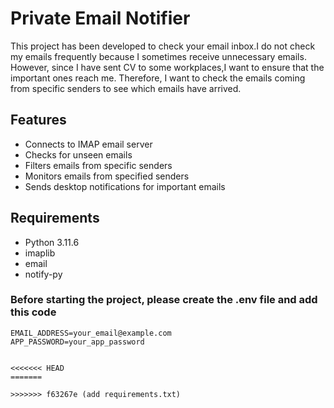 # Private Email Notifier

This project has been developed to check your email inbox.I do not check my emails frequently because I sometimes receive unnecessary emails. 
However, since I have sent CV to some workplaces,I want to ensure that the important ones reach me. Therefore, I want to check the emails coming from specific senders to see which emails have arrived.

## Features
- Connects to IMAP email server
- Checks for unseen emails
- Filters emails from specific senders
- Monitors emails from specified senders
- Sends desktop notifications for important emails


## Requirements
- Python 3.11.6
- imaplib
- email
- notify-py

### Before starting the project, please create the .env file and add this code
```env
EMAIL_ADDRESS=your_email@example.com
APP_PASSWORD=your_app_password


<<<<<<< HEAD
=======

>>>>>>> f63267e (add requirements.txt)
